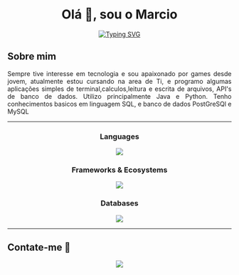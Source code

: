 <h1 align="center">Olá 👋, sou o Marcio</h1>

<p align="center">
<a href="https://git.io/typing-svg"><img src="https://readme-typing-svg.demolab.com?font=Fira+Code&duration=4000&pause=1000&color=6C63FE&center=true&vCenter=true&multiline=true&random=false&width=700&height=40&lines=Um+jovem estudante+e+futuro+desenvolvedor." alt="Typing SVG" /></a>
</p>

<h2>Sobre mim</h2>  
<p align="justify">Sempre tive interesse em tecnologia e sou apaixonado por games desde jovem, atualmente estou cursando na area de Ti, e programo algumas aplicações simples de terminal,calculos,leitura e escrita de arquivos, API's de banco de dados. Utilizo principalmente Java e Python. Tenho conhecimentos basicos em linguagem SQL, e banco de dados PostGreSQl e MySQL </b></b></p>

<hr>

<h3 align="center">Languages</h3>
<p align="center">
  <img src="https://skillicons.dev/icons?i=java,python" />
</p>

<h3 align="center">Frameworks & Ecosystems</h3>
<p align="center">
  <img src="https://skillicons.dev/icons?i=spring,django" />
</p>

<h3 align="center">Databases</h3>
<p align="center">
  <img src="https://skillicons.dev/icons?i=docker,mysql,postgresql" />
</p>

---

<h2>Contate-me 🤝</h2> 

<p align="center">
  <a target="_blank" href="https:www.linkedin.com/in/marciofmarcelino" style="cursor:pointer; text-decoration: none">
    <img src="https://skillicons.dev/icons?i=linkedin"  style="border: none;">
  </a>
</p>
